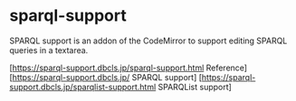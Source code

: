 # sparql-support
SPARQL support is an addon of the CodeMirror to support editing SPARQL queries in a textarea.

[https://sparql-support.dbcls.jp/sparql-support.html Reference]
[https://sparql-support.dbcls.jp/ SPARQL support]
[https://sparql-support.dbcls.jp/sparqlist-support.html SPARQList support]
